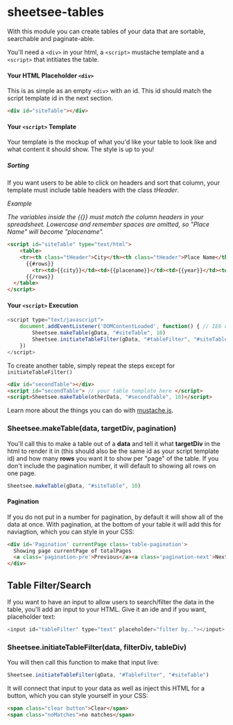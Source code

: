 # sheetsee-tables

With this module you can create tables of your data that are sortable, searchable and paginate-able.

You'll need a `<div>` in your html, a `<script>` mustache template and a `<script>` that intitiates the table.

#### Your HTML Placeholder `<div>`

This is as simple as an empty `<div>` with an id. This id should match the script template id in the next section.

```HTML
<div id="siteTable"></div>
```

#### Your `<script>` Template

Your template is the mockup of what you'd like your table to look like and what content it should show. The style is up to you!

##### Sorting

If you want users to be able to click on headers and sort that column, your template must include table headers with the class _tHeader_.

*Example*

_The variables inside the {{}} must match the column headers in your spreadsheet. Lowercase and remember spaces are omitted, so "Place Name" will become "placename"._

```HTML
<script id="siteTable" type="text/html">
    <table>
    <tr><th class="tHeader">City</th><th class="tHeader">Place Name</th><th class="tHeader">Year</th><th class="tHeader">Image</th></tr>
      {{#rows}}
        <tr><td>{{city}}</td><td>{{placename}}</td><td>{{year}}</td><td>{{image}}</td></tr>
      {{/rows}}
  </table>
</script>
```

#### Your `<script>` Execution

```javascript
<script type="text/javascript">
    document.addEventListener('DOMContentLoaded', function() { // IE6 doesn't do DOMContentLoaded
        Sheetsee.makeTable(gData, "#siteTable", 10)
        Sheetsee.initiateTableFilter(gData, "#tableFilter", "#siteTable")
    })
</script>
```

To create another table, simply repeat the steps except for `initiateTableFilter()`

```HTML
<div id="secondTable"></div>
<script id="secondTable"> // your table template here </script>
<script>Sheetsee.makeTable(otherData, "#secondTable", 10)</script>
```

Learn more about the things you can do with [mustache.js](http://mustache.github.io/).

### Sheetsee.makeTable(data, targetDiv, pagination)

You'll call this to make a table out of a **data** and tell it what **targetDiv** in the html to render it in (this should also be the same id as your script template id) and how many **rows** you want it to show per "page" of the table. If you don't include the pagination number, it will default to showing all rows on one page.

```javascript
Sheetsee.makeTable(gData, "#siteTable", 10)
```

#### Pagination

If you do not put in a number for pagination, by default it will show all of the data at once. With pagination, at the bottom of your table it will add this for naviagtion, which you can style in your CSS:

```HTML
<div id='Pagination' currentPage class='table-pagination'>
  Showing page currentPage of totalPages
  <a class='pagination-pre'>Previous</a><a class='pagination-next'>Next</a>
</div>
```

## Table Filter/Search

If you want to have an input to allow users to search/filter the data in the table, you'll add an input to your HTML. Give it an ide and if you want, placeholder text:

```javascript
<input id="tableFilter" type="text" placeholder="filter by.."></input>
```

### Sheetsee.initiateTableFilter(data, filterDiv, tableDiv)

You will then call this function to make that input live:

```javascript
Sheetsee.initiateTableFilter(gData, "#TableFilter", "#siteTable")
```

It will connect that input to your data as well as inject this HTML for a button, which you can style yourself in your CSS:

```HTML
<span class="clear button">Clear</span>
<span class="noMatches">no matches</span>
```
